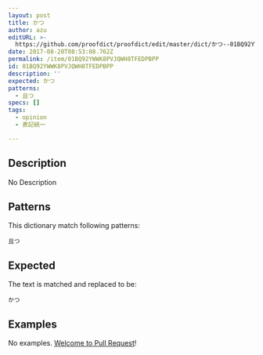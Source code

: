 ```yaml
---
layout: post
title: かつ
author: azu
editURL: >-
  https://github.com/proofdict/proofdict/edit/master/dict/かつ--01BQ92YWWK8PVJQWH8TFEDPBPP.yml
date: 2017-08-20T08:53:08.762Z
permalink: /item/01BQ92YWWK8PVJQWH8TFEDPBPP
id: 01BQ92YWWK8PVJQWH8TFEDPBPP
description: ''
expected: かつ
patterns:
  - 且つ
specs: []
tags:
  - opinion
  - 表記統一

---
```


## Description

No Description 

## Patterns

This dictionary match following patterns:

    且つ

## Expected

The text is matched and replaced to be:

    かつ

## Examples

No examples. [Welcome to Pull Request](https://github.com/proofdict/proofdict/edit/master/dict/かつ--01BQ92YWWK8PVJQWH8TFEDPBPP.yml)!
